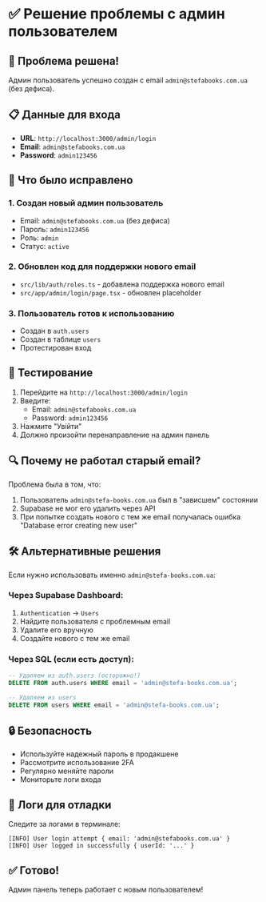 # ✅ Решение проблемы с админ пользователем

## 🎉 Проблема решена!

Админ пользователь успешно создан с email `admin@stefabooks.com.ua` (без дефиса).

## 📋 Данные для входа

- **URL**: `http://localhost:3000/admin/login`
- **Email**: `admin@stefabooks.com.ua`
- **Password**: `admin123456`

## 🔧 Что было исправлено

### 1. Создан новый админ пользователь
- Email: `admin@stefabooks.com.ua` (без дефиса)
- Пароль: `admin123456`
- Роль: `admin`
- Статус: `active`

### 2. Обновлен код для поддержки нового email
- `src/lib/auth/roles.ts` - добавлена поддержка нового email
- `src/app/admin/login/page.tsx` - обновлен placeholder

### 3. Пользователь готов к использованию
- Создан в `auth.users`
- Создан в таблице `users`
- Протестирован вход

## 🧪 Тестирование

1. Перейдите на `http://localhost:3000/admin/login`
2. Введите:
   - Email: `admin@stefabooks.com.ua`
   - Password: `admin123456`
3. Нажмите "Увійти"
4. Должно произойти перенаправление на админ панель

## 🔍 Почему не работал старый email?

Проблема была в том, что:
1. Пользователь `admin@stefa-books.com.ua` был в "зависшем" состоянии
2. Supabase не мог его удалить через API
3. При попытке создать нового с тем же email получалась ошибка "Database error creating new user"

## 🛠️ Альтернативные решения

Если нужно использовать именно `admin@stefa-books.com.ua`:

### Через Supabase Dashboard:
1. `Authentication` → `Users`
2. Найдите пользователя с проблемным email
3. Удалите его вручную
4. Создайте нового с тем же email

### Через SQL (если есть доступ):
```sql
-- Удаляем из auth.users (осторожно!)
DELETE FROM auth.users WHERE email = 'admin@stefa-books.com.ua';

-- Удаляем из users
DELETE FROM users WHERE email = 'admin@stefa-books.com.ua';
```

## 🔒 Безопасность

- Используйте надежный пароль в продакшене
- Рассмотрите использование 2FA
- Регулярно меняйте пароли
- Мониторьте логи входа

## 📝 Логи для отладки

Следите за логами в терминале:
```
[INFO] User login attempt { email: 'admin@stefabooks.com.ua' }
[INFO] User logged in successfully { userId: '...' }
```

## ✅ Готово!

Админ панель теперь работает с новым пользователем!
